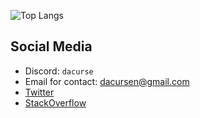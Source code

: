 ![Top Langs](https://github-readme-stats.vercel.app/api/top-langs/?username=DaCurse&size_weight=0.75&count_weight=0.25&theme=dark&layout=compact&exclude_repo=dotfiles)

## Social Media
* Discord: `dacurse`
* Email for contact: [dacursen@gmail.com](mailto:dacursen@gmail.com)
* [Twitter](https://twitter.com/dacurse0)
* [StackOverflow](https://stackoverflow.com/users/11691682/dacurse)
